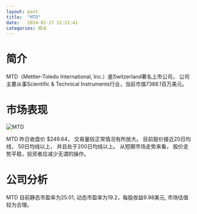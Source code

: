 ```yaml
---
layout: post
title:  "MTD"
date:   2014-02-17 12:21:41
categories: 观点
---
```


# 简介
MTD（Mettler-Toledo International, Inc.）是Switzerland著名上市公司，
公司主要从事Scientific & Technical Instruments行业，当前市值7388.1百万美元。

# 市场表现

![MTD](http://finviz.com/chart.ashx?t=MTD&ty=c&ta=1&p=d&s=l)

MTD 昨日收盘价 $249.64，
交易量较正常情况有所放大。
目前股价接近20日均线，
50日均线以上，
并且处于200日均线以上。
从短期市场走势来看，
股价走势平稳，投资者应减少无谓的操作。

# 公司分析
MTD 目前静态市盈率为25.01, 动态市盈率为19.2，每股收益9.98美元,
市场估值较为合理。

